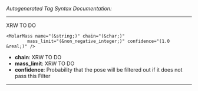 _Autogenerated Tag Syntax Documentation:_

---
XRW TO DO

```
<MolarMass name="(&string;)" chain="(&char;)"
        mass_limit="(&non_negative_integer;)" confidence="(1.0 &real;)" />
```

-   **chain**: XRW TO DO
-   **mass_limit**: XRW TO DO
-   **confidence**: Probability that the pose will be filtered out if it does not pass this Filter

---
